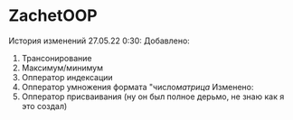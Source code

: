 # ZachetOOP
История изменений
27.05.22 0:30:
Добавлено:
1) Трансонирование
2) Максимум/минимум
3) Опператор индексации
4) Опператор умножения формата "число*матрица*
Изменено:
1) Опператор присваивания (ну он был полное дерьмо, не знаю как я это создал)
